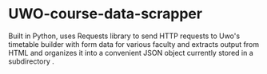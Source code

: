 # UWO-course-data-scrapper
Built in Python, uses Requests library to send HTTP requests to Uwo's timetable builder with form data for various faculty and extracts output from HTML and organizes it into a convenient JSON object currently stored in a subdirectory .
